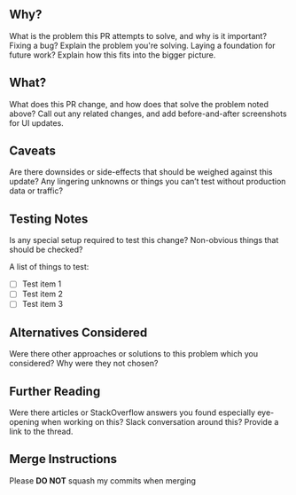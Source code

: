 ## Why?

What is the problem this PR attempts to solve, and why is it important? Fixing a bug? Explain the problem you're solving. Laying a foundation for future work? Explain how this fits into the bigger picture.

## What?

What does this PR change, and how does that solve the problem noted above? Call out any related changes, and add before-and-after screenshots for UI updates.

## Caveats

Are there downsides or side-effects that should be weighed against this update? Any lingering unknowns or things you can’t test without production data or traffic?

## Testing Notes

Is any special setup required to test this change? Non-obvious things that should be checked?

A list of things to test:

- [ ] Test item 1
- [ ] Test item 2
- [ ] Test item 3

## Alternatives Considered

Were there other approaches or solutions to this problem which you considered? Why were they not chosen?

## Further Reading

Were there articles or StackOverflow answers you found especially eye-opening when working on this? Slack conversation around this? Provide a link to the thread.

## Merge Instructions

Please **DO NOT** squash my commits when merging

